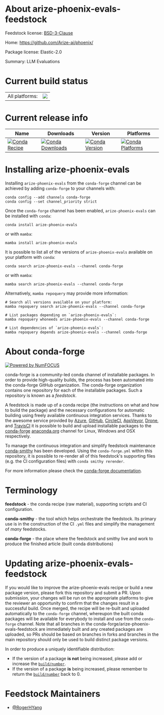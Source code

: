 About arize-phoenix-evals-feedstock
===================================

Feedstock license: [BSD-3-Clause](https://github.com/conda-forge/arize-phoenix-evals-feedstock/blob/main/LICENSE.txt)

Home: https://github.com/Arize-ai/phoenix/

Package license: Elastic-2.0

Summary: LLM Evaluations

Current build status
====================


<table><tr><td>All platforms:</td>
    <td>
      <a href="https://dev.azure.com/conda-forge/feedstock-builds/_build/latest?definitionId=21729&branchName=main">
        <img src="https://dev.azure.com/conda-forge/feedstock-builds/_apis/build/status/arize-phoenix-evals-feedstock?branchName=main">
      </a>
    </td>
  </tr>
</table>

Current release info
====================

| Name | Downloads | Version | Platforms |
| --- | --- | --- | --- |
| [![Conda Recipe](https://img.shields.io/badge/recipe-arize--phoenix--evals-green.svg)](https://anaconda.org/conda-forge/arize-phoenix-evals) | [![Conda Downloads](https://img.shields.io/conda/dn/conda-forge/arize-phoenix-evals.svg)](https://anaconda.org/conda-forge/arize-phoenix-evals) | [![Conda Version](https://img.shields.io/conda/vn/conda-forge/arize-phoenix-evals.svg)](https://anaconda.org/conda-forge/arize-phoenix-evals) | [![Conda Platforms](https://img.shields.io/conda/pn/conda-forge/arize-phoenix-evals.svg)](https://anaconda.org/conda-forge/arize-phoenix-evals) |

Installing arize-phoenix-evals
==============================

Installing `arize-phoenix-evals` from the `conda-forge` channel can be achieved by adding `conda-forge` to your channels with:

```
conda config --add channels conda-forge
conda config --set channel_priority strict
```

Once the `conda-forge` channel has been enabled, `arize-phoenix-evals` can be installed with `conda`:

```
conda install arize-phoenix-evals
```

or with `mamba`:

```
mamba install arize-phoenix-evals
```

It is possible to list all of the versions of `arize-phoenix-evals` available on your platform with `conda`:

```
conda search arize-phoenix-evals --channel conda-forge
```

or with `mamba`:

```
mamba search arize-phoenix-evals --channel conda-forge
```

Alternatively, `mamba repoquery` may provide more information:

```
# Search all versions available on your platform:
mamba repoquery search arize-phoenix-evals --channel conda-forge

# List packages depending on `arize-phoenix-evals`:
mamba repoquery whoneeds arize-phoenix-evals --channel conda-forge

# List dependencies of `arize-phoenix-evals`:
mamba repoquery depends arize-phoenix-evals --channel conda-forge
```


About conda-forge
=================

[![Powered by
NumFOCUS](https://img.shields.io/badge/powered%20by-NumFOCUS-orange.svg?style=flat&colorA=E1523D&colorB=007D8A)](https://numfocus.org)

conda-forge is a community-led conda channel of installable packages.
In order to provide high-quality builds, the process has been automated into the
conda-forge GitHub organization. The conda-forge organization contains one repository
for each of the installable packages. Such a repository is known as a *feedstock*.

A feedstock is made up of a conda recipe (the instructions on what and how to build
the package) and the necessary configurations for automatic building using freely
available continuous integration services. Thanks to the awesome service provided by
[Azure](https://azure.microsoft.com/en-us/services/devops/), [GitHub](https://github.com/),
[CircleCI](https://circleci.com/), [AppVeyor](https://www.appveyor.com/),
[Drone](https://cloud.drone.io/welcome), and [TravisCI](https://travis-ci.com/)
it is possible to build and upload installable packages to the
[conda-forge](https://anaconda.org/conda-forge) [anaconda.org](https://anaconda.org/)
channel for Linux, Windows and OSX respectively.

To manage the continuous integration and simplify feedstock maintenance
[conda-smithy](https://github.com/conda-forge/conda-smithy) has been developed.
Using the ``conda-forge.yml`` within this repository, it is possible to re-render all of
this feedstock's supporting files (e.g. the CI configuration files) with ``conda smithy rerender``.

For more information please check the [conda-forge documentation](https://conda-forge.org/docs/).

Terminology
===========

**feedstock** - the conda recipe (raw material), supporting scripts and CI configuration.

**conda-smithy** - the tool which helps orchestrate the feedstock.
                   Its primary use is in the construction of the CI ``.yml`` files
                   and simplify the management of *many* feedstocks.

**conda-forge** - the place where the feedstock and smithy live and work to
                  produce the finished article (built conda distributions)


Updating arize-phoenix-evals-feedstock
======================================

If you would like to improve the arize-phoenix-evals recipe or build a new
package version, please fork this repository and submit a PR. Upon submission,
your changes will be run on the appropriate platforms to give the reviewer an
opportunity to confirm that the changes result in a successful build. Once
merged, the recipe will be re-built and uploaded automatically to the
`conda-forge` channel, whereupon the built conda packages will be available for
everybody to install and use from the `conda-forge` channel.
Note that all branches in the conda-forge/arize-phoenix-evals-feedstock are
immediately built and any created packages are uploaded, so PRs should be based
on branches in forks and branches in the main repository should only be used to
build distinct package versions.

In order to produce a uniquely identifiable distribution:
 * If the version of a package **is not** being increased, please add or increase
   the [``build/number``](https://docs.conda.io/projects/conda-build/en/latest/resources/define-metadata.html#build-number-and-string).
 * If the version of a package **is** being increased, please remember to return
   the [``build/number``](https://docs.conda.io/projects/conda-build/en/latest/resources/define-metadata.html#build-number-and-string)
   back to 0.

Feedstock Maintainers
=====================

* [@RogerHYang](https://github.com/RogerHYang/)

